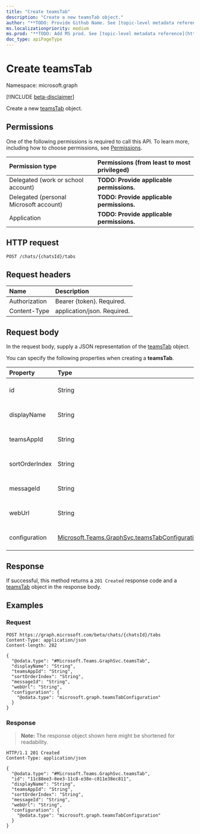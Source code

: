 ```yaml
---
title: "Create teamsTab"
description: "Create a new teamsTab object."
author: "**TODO: Provide Github Name. See [topic-level metadata reference](https://msgo.azurewebsites.net/add/document/guidelines/metadata.html#topic-level-metadata)**"
ms.localizationpriority: medium
ms.prod: "**TODO: Add MS prod. See [topic-level metadata reference](https://msgo.azurewebsites.net/add/document/guidelines/metadata.html#topic-level-metadata)**"
doc_type: apiPageType
---
```


# Create teamsTab
Namespace: microsoft.graph

[!INCLUDE [beta-disclaimer](../../includes/beta-disclaimer.md)]

Create a new [teamsTab](../resources/teamstab.md) object.

## Permissions
One of the following permissions is required to call this API. To learn more, including how to choose permissions, see [Permissions](/graph/permissions-reference).

|Permission type|Permissions (from least to most privileged)|
|:---|:---|
|Delegated (work or school account)|**TODO: Provide applicable permissions.**|
|Delegated (personal Microsoft account)|**TODO: Provide applicable permissions.**|
|Application|**TODO: Provide applicable permissions.**|

## HTTP request

<!-- {
  "blockType": "ignored"
}
-->
``` http
POST /chats/{chatsId}/tabs
```

## Request headers
|Name|Description|
|:---|:---|
|Authorization|Bearer {token}. Required.|
|Content-Type|application/json. Required.|

## Request body
In the request body, supply a JSON representation of the [teamsTab](../resources/teamstab.md) object.

You can specify the following properties when creating a **teamsTab**.

|Property|Type|Description|
|:---|:---|:---|
|id|String|**TODO: Add Description** Required.|
|displayName|String|**TODO: Add Description** Optional.|
|teamsAppId|String|**TODO: Add Description** Optional.|
|sortOrderIndex|String|**TODO: Add Description** Optional.|
|messageId|String|**TODO: Add Description** Optional.|
|webUrl|String|**TODO: Add Description** Optional.|
|configuration|[Microsoft.Teams.GraphSvc.teamsTabConfiguration](../resources/teamstabconfiguration.md)|**TODO: Add Description** Optional.|



## Response

If successful, this method returns a `201 Created` response code and a [teamsTab](../resources/teamstab.md) object in the response body.

## Examples

### Request
<!-- {
  "blockType": "request",
  "name": "create_teamstab_from_"
}
-->
``` http
POST https://graph.microsoft.com/beta/chats/{chatsId}/tabs
Content-Type: application/json
Content-length: 282

{
  "@odata.type": "#Microsoft.Teams.GraphSvc.teamsTab",
  "displayName": "String",
  "teamsAppId": "String",
  "sortOrderIndex": "String",
  "messageId": "String",
  "webUrl": "String",
  "configuration": {
    "@odata.type": "microsoft.graph.teamsTabConfiguration"
  }
}
```


### Response
>**Note:** The response object shown here might be shortened for readability.
<!-- {
  "blockType": "response",
  "truncated": true,
  "@odata.type": "Microsoft.Teams.GraphSvc.teamsTab"
}
-->
``` http
HTTP/1.1 201 Created
Content-Type: application/json

{
  "@odata.type": "#Microsoft.Teams.GraphSvc.teamsTab",
  "id": "11c88ee3-8ee3-11c8-e38e-c811e38ec811",
  "displayName": "String",
  "teamsAppId": "String",
  "sortOrderIndex": "String",
  "messageId": "String",
  "webUrl": "String",
  "configuration": {
    "@odata.type": "microsoft.graph.teamsTabConfiguration"
  }
}
```

